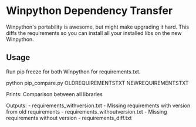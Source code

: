 # Winpython Dependency Transfer

Winpython's portability is awesome, but might make upgrading it hard. This diffs the requirements so you can install all your installed libs on the new Winpython.

## Usage

Run pip freeze for both Winpython for requirements.txt.

python pip_compare.py OLDREQUIREMENTSTXT NEWREQUIREMENTSTXT

Prints: Comparison between all libraries

Outputs:
    - requirements_withversion.txt - Missing requirements with version from old requirements
    - requirements_withoutversion.txt - Missing requirements without version
    - requirements_diff.txt